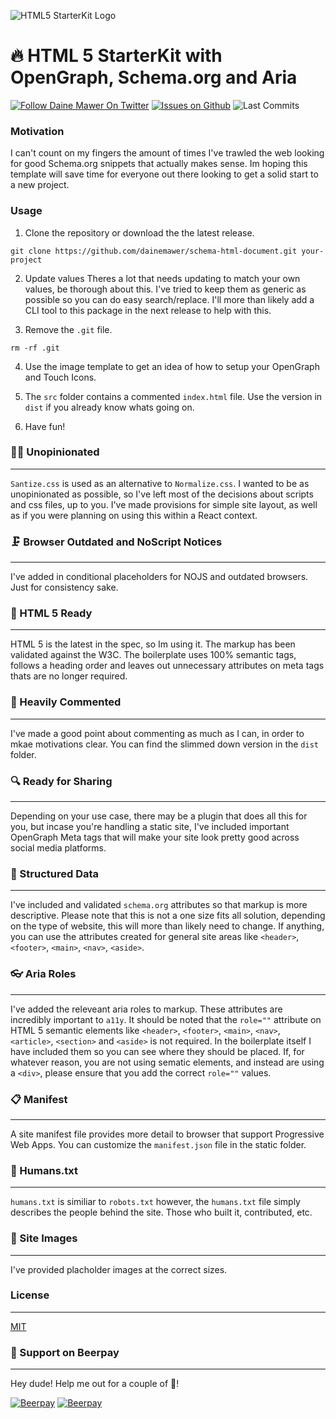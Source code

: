 ![HTML5 StarterKit Logo](https://i.imgur.com/ZEv1weJ.png)

# 🔥 HTML 5 StarterKit with OpenGraph, Schema.org and Aria
[![Follow Daine Mawer On Twitter](https://flat.badgen.net/twitter/follow/dainemawer)](https://twitter.com/dainemawer)
[![Issues on Github](https://flat.badgen.net/github/issues/dainemawer/schema-html-document)](https://github.com/dainemawer/html5-starterkit/issues)
![Last Commits](https://flat.badgen.net/github/last-commit/dainemawer/html5-starterkit)

### Motivation
I can't count on my fingers the amount of times I've trawled the web looking
for good Schema.org snippets that actually makes sense. Im hoping this template
will save time for everyone out there looking to get a solid start to a new project.

### Usage

1. Clone the repository or download the the latest release.

```
git clone https://github.com/dainemawer/schema-html-document.git your-project
```

2. Update values
Theres a lot that needs updating to match your own values, be thorough about this.
I've tried to keep them as generic as possible so you can do easy search/replace. I'll more than likely
add a CLI tool to this package in the next release to help with this.

3. Remove the `.git` file.

```
rm -rf .git
```

4. Use the image template to get an idea of how to setup your OpenGraph and Touch Icons.

5. The `src` folder contains a commented `index.html` file.
Use the version in `dist` if you already know whats going on.

5. Have fun!

### 🤷‍♂️ Unopinionated
---
`Santize.css` is used as an alternative to `Normalize.css`. I wanted to be as unopinionated as possible, so I've
left most of the decisions about scripts and css files, up to you. I've made provisions for simple site layout, as well as
if you were planning on using this within a React context.

### 🗜 Browser Outdated and NoScript Notices
---
I've added in conditional placeholders for NOJS and outdated browsers. Just for consistency sake.

### 📰 HTML 5 Ready
---
HTML 5 is the latest in the spec, so Im using it. The markup has been validated against the W3C.
The boilerplate uses 100% semantic tags, follows a heading order and leaves out unnecessary attributes on meta
tags thats are no longer required.

### 📇 Heavily Commented
---
I've made a good point about commenting as much as I can, in order to mkae motivations clear.
You can find the slimmed down version in the `dist` folder.

### 🔍 Ready for Sharing
---
Depending on your use case, there may be a plugin that does all this for you, but incase you're handling
a static site, I've included important OpenGraph Meta tags that will make your site look pretty good across
social media platforms.

### 📑 Structured Data
---
I've included and validated `schema.org` attributes so that markup is more descriptive. Please note that this is not a
one size fits all solution, depending on the type of website, this will more than likely need to change. If anything, you can use the attributes created for general site areas like `<header>`, `<footer>`, `<main>`, `<nav>`, `<aside>`.

### 👓 Aria Roles
---
I've added the releveant aria roles to markup. These attributes are incredibly important to `a11y`.
It should be noted that the `role=""` attribute on HTML 5 semantic elements like `<header>`, `<footer>`, `<main>`, `<nav>`, `<article>`, `<section>` and `<aside>` is not required. In the boilerplate itself I have included them so you can see where they should be placed.
If, for whatever reason, you are not using sematic elements, and instead are using a `<div>`, please ensure that you add the correct `role=""` values.

### 📋 Manifest
---
A site manifest file provides more detail to browser that support Progressive Web Apps. You can customize the `manifest.json` file in the static folder.

### 👫 Humans.txt
---
`humans.txt` is similiar to `robots.txt` however, the `humans.txt` file simply describes the people behind the site. Those who built it, contributed, etc.

### 📸 Site Images
---
I've provided placholder images at the correct sizes.

### License
---
[MIT](https://github.com/dainemawer/html5-starterkit/blob/master/LICENSE)

### 🙏 Support on Beerpay
---
Hey dude! Help me out for a couple of :beers:!

[![Beerpay](https://beerpay.io/dainemawer/html5-starterkit/badge.svg?style=beer-square)](https://beerpay.io/dainemawer/html5-starterkit)  [![Beerpay](https://beerpay.io/dainemawer/html5-starterkit/make-wish.svg?style=flat-square)](https://beerpay.io/dainemawer/html5-starterkit?focus=wish)
